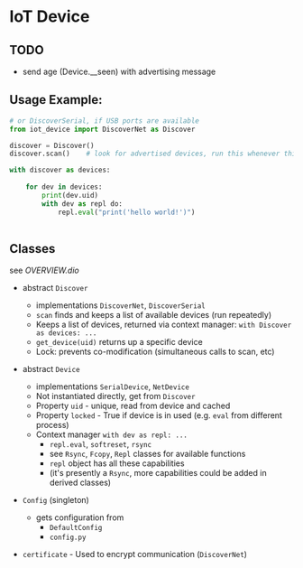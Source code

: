 # IoT Device

## TODO

* send age (Device.__seen) with advertising message

## Usage Example:

```python
# or DiscoverSerial, if USB ports are available
from iot_device import DiscoverNet as Discover  

discover = Discover()
discover.scan()    # look for advertised devices, run this whenever things may have changed

with discover as devices:
    
    for dev in devices:
        print(dev.uid)
        with dev as repl do:
            repl.eval("print('hello world!')")
        
```

## Classes

see *OVERVIEW.dio*

* abstract `Discover`
  * implementations `DiscoverNet`, `DiscoverSerial`
  * `scan` finds and keeps a list of available devices (run repeatedly)
  * Keeps a list of devices, returned via context manager: `with Discover as devices: ...`
  * `get_device(uid)` returns up a specific device
  * Lock: prevents co-modification (simultaneous calls to scan, etc)
  
* abstract `Device`
  * implementations `SerialDevice`, `NetDevice`
  * Not instantiated directly, get from `Discover`
  * Property `uid` - unique, read from device and cached
  * Property `locked` - True if device is in used (e.g. `eval` from different process)
  * Context manager `with dev as repl: ...`
    * `repl.eval`, `softreset`, `rsync`
    * see `Rsync`, `Fcopy`, `Repl` classes for available functions
    * `repl` object has all these capabilities 
    * (it's presently a `Rsync`, more capabilities could be added in derived classes)
    
* `Config` (singleton)
    * gets configuration from
      * `DefaultConfig`
      * `config.py`

* `certificate` - Used to encrypt communication (`DiscoverNet`)